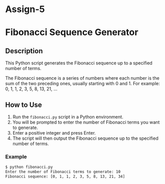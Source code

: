 # Assign-5
# Fibonacci Sequence Generator

## Description
This Python script generates the Fibonacci sequence up to a specified number of terms.

The Fibonacci sequence is a series of numbers where each number is the sum of the two preceding ones, usually starting with 0 and 1. For example:
0, 1, 1, 2, 3, 5, 8, 13, 21, ...

## How to Use
1. Run the `fibonacci.py` script in a Python environment.
2. You will be prompted to enter the number of Fibonacci terms you want to generate.
3. Enter a positive integer and press Enter.
4. The script will then output the Fibonacci sequence up to the specified number of terms.

### Example
```bash
$ python fibonacci.py
Enter the number of Fibonacci terms to generate: 10
Fibonacci sequence: [0, 1, 1, 2, 3, 5, 8, 13, 21, 34]

